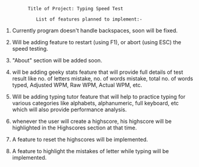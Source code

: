              Title of Project: Typing Speed Test

     			List of features planned to implement:-

1) Currently program doesn't handle backspaces, soon will be fixed.

2) Will be adding feature to restart (using F1), or abort (using ESC) the speed testing.

3) "About" section will be added soon.

4) will be adding geeky stats feature that will provide full details of test result like no. of letters mistake, no. of words mistake, total 
no. of words typed, Adjusted WPM, Raw WPM, Actual WPM, etc.

5) Will be adding typing tutor feature that will help to practice typing for various categories like alphabets, alphanumeric, full keyboard, etc which will also provide performance analysis.

6) whenever the user will create a highscore, his highscore will be highlighted in the Highscores section at that time.

7) A feature to reset the highscores will be implemented.

8) A feature to highlight the mistakes of letter while typing will be implemented.
